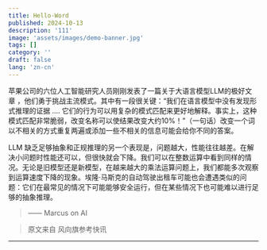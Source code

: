 ```yaml
---
title: Hello-Word
published: 2024-10-13
description: '111'
image: 'assets/images/demo-banner.jpg'
tags: []
category: ''
draft: false 
lang: 'zn-cn'
---
```


苹果公司的六位人工智能研究人员刚刚发表了一篇关于大语言模型LLM的极好文章 ，他们勇于挑战主流模式。其中有一段很关键：“我们在语言模型中没有发现形式推理的证据 .... 它们的行为可以用复杂的模式匹配来更好地解释。事实上，这种模式匹配非常脆弱，改变名称可以使结果改变大约10%！”（一句话）改变一个词以不相关的方式重复两遍或添加一些不相关的信息可能会给你不同的答案。

LLM 缺乏足够抽象和正规推理的另一个表现是，问题越大，性能往往越差。在解决小问题时性能还可以，但很快就会下降。我们可以在整数运算中看到同样的情况。无论是旧模型还是新模型，在越来越大的乘法运算问题上，我们都能多次观察到运算速度下降的现象。埃隆·马斯克的自动驾驶出租车可能也会遭遇类似的问题：它们在最常见的情况下可能能够安全运行，但在某些情况下也可能难以进行足够的抽象推理。

> —— Marcus on AI

> 原文来自 风向旗参考快讯

---